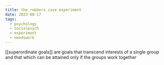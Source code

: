 ```yaml
---
title: the robbers cave experiment
date: 2023-08-17
tags:
  - psychology
  - socialpsych
  - experiment
  - needswork
---
```


[[superordinate goals]] are goals that transcend interests of a single group and that which can be attained only if the groups work together


